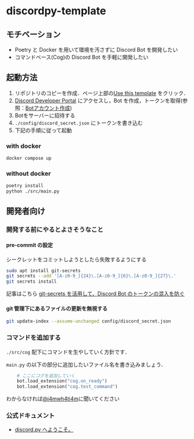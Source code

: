 # discordpy-template

## モチベーション

- Poetry と Docker を用いて環境を汚さずに Discord Bot を開発したい
- コマンドベース(Cog)の Discord Bot を手軽に開発したい

## 起動方法

1. リポジトリのコピーを作成．ページ上部の[Use this template](https://github.com/t4t5u0/discordpy-template/generate) をクリック．
1. [Discord Developer Portal](https://discord.com/developers/applications) にアクセスし，Bot を作成，トークンを取得(参照：[Botアカウント作成](https://discordpy.readthedocs.io/ja/latest/discord.html))
1. Botをサーバーに招待する
1. `./config/discord_secret.json` にトークンを書き込む
1. 下記の手順に従って起動
### with docker

```sh
docker compose up
```

### without docker

```sh
poetry install
python ./src/main.py
```

## 開発者向け

### 開発する前にやるとよさそうなこと

#### pre-commit の設定

シークレットをコミットしようとしたら失敗するようにする

```sh
sudo apt install git-secrets
git secrets --add '[A-z0-9_]{24}\.[A-z0-9_]{6}\.[A-z0-9_]{27}\.'
git secrets install
```

記事はこちら
[git-secrets を活用して、Discord Bot のトークンの混入を防ぐ](https://zenn.dev/t4t5u0/articles/c89a32165f52dddae258)

#### git 管理下にあるファイルの更新を無視する

```sh
git update-index --assume-unchanged config/discord_secret.json
```

### コマンドを追加する

`./src/cog` 配下にコマンドを生やしていく方針です．

`main.py` の以下の部分に追加したいファイル名を書き込みましょう．

```py
    # ここにコグを追加していく
    bot.load_extension("cog.on_ready")
    bot.load_extension("cog.test_command")
```

わからなければ[@i4mwh4ti4m](https://twitter.com/i4mwh4ti4m)に聞いてください

### 公式ドキュメント

- [discord.py へようこそ。](https://discordpy.readthedocs.io/ja/latest/index.html)
